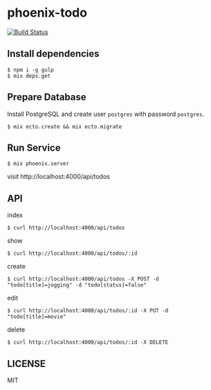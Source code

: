 # phoenix-todo

[![Build Status](https://travis-ci.org/cncgl/phoenix-todo.svg?branch=master)](https://travis-ci.org/cncgl/phoenix-todo)




## Install dependencies
```
$ npm i -g gulp
$ mix deps.get
```

## Prepare Database
Install PostgreSQL and create user `postgres` with password `postgres`.
```
$ mix ecto.create && mix ecto.migrate
```

## Run Service
```
$ mix phoenix.server
```
visit http://localhost:4000/api/todos

## API

index
```
$ curl http://localhost:4000/api/todos
```

show
```
$ curl http://localhost:4000/api/todos/:id
```

create
```
$ curl http://localhost:4000/api/todos -X POST -d "todo[title]=jogging" -d "todo[status]=false"
```

edit
```
$ curl http://localhost:4000/api/todos/:id -X PUT -d "todo[title]=movie"
```

delete
```
$ curl http://localhost:4000/api/todos/:id -X DELETE
```

## LICENSE

MIT

